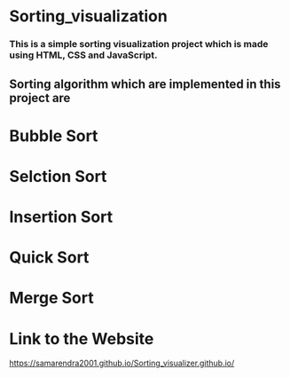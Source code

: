 # Sorting_visualization
### This is a simple sorting visualization project which is made using HTML, CSS and JavaScript.
## Sorting algorithm which are implemented in this project are
# Bubble Sort
# Selction Sort
# Insertion Sort
# Quick Sort
# Merge Sort

# Link to the Website 
https://samarendra2001.github.io/Sorting_visualizer.github.io/

